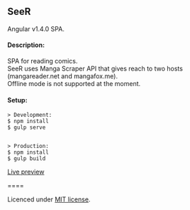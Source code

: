 ## SeeR
Angular v1.4.0 SPA.

#### Description:

SPA for reading comics.<br>
SeeR uses Manga Scraper API that gives reach to two hosts (mangareader.net and mangafox.me).<br>
Offline mode is not supported at the moment.

#### Setup:

```
> Development:
$ npm install
$ gulp serve


> Production:
$ npm install
$ gulp build

```

[Live preview](http://davidlazic.github.io/SeeR/#/)

====

Licenced under [MIT license](https://github.com/DavidLazic/SeeR/blob/master/LICENSE.md).
